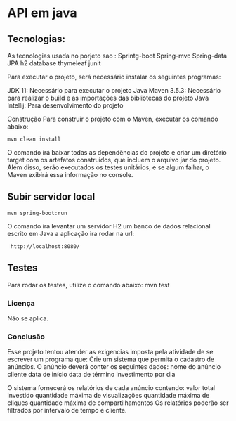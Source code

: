 # API em java

<h2>Tecnologias:</h2>
As tecnologias usada no porjeto sao :
Sprintg-boot
Spring-mvc
Spring-data
JPA
h2 database
thymeleaf
junit

Para executar o projeto, será necessário instalar os seguintes programas:

JDK 11: Necessário para executar o projeto Java
Maven 3.5.3: Necessário para realizar o build e as  importações das bibliotecas do projeto Java
Intellij: Para desenvolvimento do projeto

Construção
Para construir o projeto com o Maven, executar os comando abaixo:

```shell script
mvn clean install
```
O comando irá baixar todas as dependências do projeto e criar um diretório target com os
artefatos construídos, que incluem o arquivo jar do projeto. Além disso, serão executados
os testes unitários, e se algum falhar, o Maven exibirá essa informação no console.

<h2>Subir servidor local </h2>

```shell script
mvn spring-boot:run
```

O comando ira levantar um servidor H2 um banco de dados relacional escrito em Java
a aplicação ira rodar na url: 

```shell script
 http://localhost:8080/
```



<h2>Testes </h2>
Para rodar os testes, utilize o comando abaixo:
mvn test


 <h3>Licença</h3>
Não se aplica.

<h3>Conclusão</h3>
Esse projeto tentou atender as exigencias imposta pela atividade de se escrever um programa que:
Crie um sistema que permita o cadastro de anúncios. O anúncio deverá conter os seguintes dados:
nome do anúncio
cliente
data de início
data de término
investimento por dia

O sistema fornecerá os relatórios de cada anúncio contendo:
valor total investido
quantidade máxima de visualizações
quantidade máxima de cliques
quantidade máxima de compartilhamentos
Os relatórios poderão ser filtrados por intervalo de tempo e cliente.
